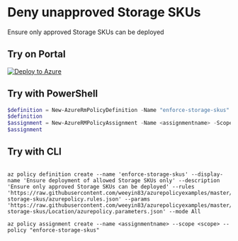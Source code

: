 # Deny unapproved Storage SKUs

Ensure only approved Storage SKUs can be deployed


## Try on Portal

[![Deploy to Azure](http://azuredeploy.net/deploybutton.png)](https://portal.azure.com/?feature.customportal=false&microsoft_azure_policy=true&microsoft_azure_policy_policyinsights=true&feature.microsoft_azure_security_policy=true&microsoft_azure_marketplace_policy=true#blade/Microsoft_Azure_Policy/CreatePolicyDefinitionBlade/uri/https%3A%2F%2Fraw.githubusercontent.com%2Fweeyin83%2Fazurepolicyexamples%2Fmaster%2FStorage%2enforce-storage-skus%2Fazurepolicy.json)


## Try with PowerShell

````powershell
$definition = New-AzureRmPolicyDefinition -Name "enforce-storage-skus" -DisplayName "Ensure deployment of allowed Storage SKUs only" -description "Ensure only approved Storage SKUs can be deployed" -Policy 'https://raw.githubusercontent.com/weeyin83/azurepolicyexamples/master/Storage/enforce-storage-skus/azurepolicy.rules.json' -Parameter 'https://raw.githubusercontent.com/weeyin83/azurepolicyexamples/master/Storage/enforce-storage-skus/azurepolicy.parameters.json' -Mode All
$definition
$assignment = New-AzureRMPolicyAssignment -Name <assignmentname> -Scope <scope>  -PolicyDefinition $definition
$assignment 
````


## Try with CLI

````cli

az policy definition create --name 'enforce-storage-skus' --display-name 'Ensure deployment of allowed Storage SKUs only' --description 'Ensure only approved Storage SKUs can be deployed' --rules 'https://raw.githubusercontent.com/weeyin83/azurepolicyexamples/master/Storage/enforce-storage-skus/azurepolicy.rules.json' --params 'https://raw.githubusercontent.com/weeyin83/azurepolicyexamples/master/Storage/enforce-storage-skus/Location/azurepolicy.parameters.json' --mode All

az policy assignment create --name <assignmentname> --scope <scope> --policy "enforce-storage-skus" 

````
